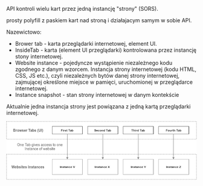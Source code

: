 API kontroli wielu kart przez jedną instancję "strony" (SORS).

prosty polyfill z paskiem kart nad stroną i działajacym samym w sobie API.

Nazewictowo:
* Brower tab - karta przeglądarki internetowej, element UI.
* InsideTab - karta (element UI przeglądarki) kontrolowana przez instancję stony internetowej.
* Website instance -  pojedyncze wystąpienie niezależnego kodu zgodnego z danym wzorcem. Instancja strony internetowej (kodu HTML, CSS, JS etc.), czyli niezależnych bytów danej strony internetowej, zajmującej określone miejsce w pamięci, uruchomionej w przeglądarce internetowej.
* Instance snapshot - stan strony internetowej w danym kontekście

Aktualnie jedna instancja strony jest powiązana z jedną kartą przeglądarki internetowej.

![One tab - one Instance od website](images/onetaboneinstance.png)